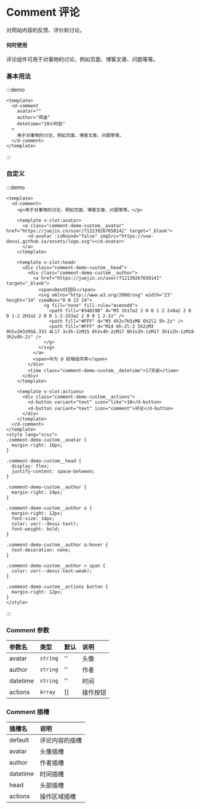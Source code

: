 # Comment 评论

对网站内容的反馈、评价和讨论。

#### 何时使用

评论组件可用于对事物的讨论，例如页面、博客文章、问题等等。

### 基本用法

:::demo

```vue
<template>
  <d-comment
    avatar=""
    author="郑迪"
    datetime="10小时前"
  >
    用于对事物的讨论，例如页面、博客文章、问题等等。
  </d-comment>
</template>
```

:::

### 自定义

:::demo

```vue
<template>
  <d-comment>
    <p>用于对事物的讨论，例如页面、博客文章、问题等等。</p>

    <template v-slot:avatar>
      <a class="comment-demo-custom__avatar" href="https://juejin.cn/user/712139267650141" target="_blank">
        <d-avatar :isRound="false" imgSrc="https://vue-devui.github.io/assets/logo.svg"></d-avatar>
      </a>
    </template>

    <template v-slot:head>
      <div class="comment-demo-custom__head">
        <div class="comment-demo-custom__author">
          <a href="https://juejin.cn/user/712139267650141" target="_blank">
            <span>DevUI团队</span>
            <svg xmlns="http://www.w3.org/2000/svg" width="23" height="14" viewBox="0 0 23 14">
              <g fill="none" fill-rule="evenodd">
                <path fill="#34D19B" d="M3 1h17a2 2 0 0 1 2 2v8a2 2 0 0 1-2 2H3a2 2 0 0 1-2-2V3a2 2 0 0 1 2-2z" />
                <path fill="#FFF" d="M3 4h2v7H3zM8 6h2l2 5h-2z" />
                <path fill="#FFF" d="M14 6h-2l-2 5h2zM3 9h5v2H3zM16.333 4L17 3v3h-2zM15 6h2v4h-2zM17 8h1v2h-1zM17 3h1v2h-1zM18 3h2v8h-2z" />
              </g>
            </svg>
          </a>
          <span>华为 @ 前端组件库</span>
        </div>
        <time class="comment-demo-custom__datetime">17天前</time>
      </div>
    </template>

    <template v-slot:actions>
      <div class="comment-demo-custom__actions">
        <d-button variant="text" icon="like">10</d-button>
        <d-button variant="text" icon="comment">评论</d-button>
      </div>
    </template>
  </d-comment>
</template>
<style lang="scss">
.comment-demo-custom__avatar {
  margin-right: 16px;
}

.comment-demo-custom__head {
  display: flex;
  justify-content: space-between;
}

.comment-demo-custom__author {
  margin-right: 24px;
}

.comment-demo-custom__author a {
  margin-right: 12px;
  font-size: 14px;
  color: var(--devui-text);
  font-weight: bold;
}

.comment-demo-custom__author a:hover {
  text-decoration: none;
}

.comment-demo-custom__author > span {
  color: var(--devui-text-weak);
}

.comment-demo-custom__actions button {
  margin-right: 12px;
}
</style>
```

:::

### Comment 参数

| 参数名   | 类型     | 默认 | 说明     |
| :------- | :------- | :--- | :------- |
| avatar   | `string` | ''   | 头像     |
| author   | `string` | ''   | 作者     |
| datetime | `string` | ''   | 时间     |
| actions  | `Array`  | []   | 操作按钮 |

### Comment 插槽

| 插槽名   | 说明           |
| :------- | :------------- |
| default  | 评论内容的插槽 |
| avatar   | 头像插槽       |
| author   | 作者插槽       |
| datetime | 时间插槽       |
| head     | 头部插槽       |
| actions  | 操作区域插槽   |
